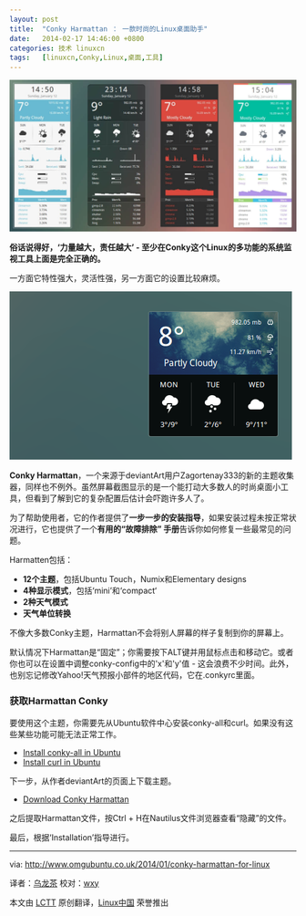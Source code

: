 ```yaml
---
layout: post
title:	"Conky Harmattan ： 一款时尚的Linux桌面助手"
date:	2014-02-17 14:46:00 +0800 
categories:	技术 linuxcn 
tags:	[linuxcn,Conky,Linux,桌面,工具]
---
```



![](/Asserts/Images/album/201402/17/144516clcxwkwvwvtftcck.jpg)


**俗话说得好，‘力量越大，责任越大’ - 至少在Conky这个Linux的多功能的系统监视工具上面是完全正确的。**


一方面它特性强大，灵活性强，另一方面它的设置比较麻烦。


![Several themes and modes are included](/Asserts/Images/album/201402/17/144524a4ravyi134y7w3gi.png)


**Conky Harmattan**，一个来源于deviantArt用户Zagortenay333的新的主题收集器，同样也不例外。虽然屏幕截图显示的是一个能打动大多数人的时尚桌面小工具，但看到了解到它的复杂配置后估计会吓跑许多人了。


为了帮助使用者，它的作者提供了**一步一步的安装指导**，如果安装过程未按正常状况进行，它也提供了一个**有用的“故障排除” 手册**告诉你如何修复一些最常见的问题。


Harmatten包括：


* **12个主题**，包括Ubuntu Touch，Numix和Elementary designs
* **4种显示模式**，包括‘mini’和‘compact‘
* **2种天气模式**
* **天气单位转换**


不像大多数Conky主题，Harmattan不会将别人屏幕的样子复制到你的屏幕上。


默认情况下Harmattan是“固定”；你需要按下ALT键并用鼠标点击和移动它。或者你也可以在设置中调整conky-config中的'x'和'y'值 - 这会浪费不少时间。此外，也别忘记修改Yahoo!天气预报小部件的地区代码，它在.conkyrc里面。


### 获取Harmattan Conky


要使用这个主题，你需要先从Ubuntu软件中心安装conky-all和curl。如果没有这些某些功能可能无法正常工作。


* [Install conky-all in Ubuntu](apt:conky-all)
* [Install curl in Ubuntu](apt:curl)


下一步，从作者deviantArt的页面上下载主题。


* [Download Conky Harmattan](http://www.deviantart.com/art/Conky-Harmattan-426662366)


之后提取Harmattan文件，按Ctrl + H在Nautilus文件浏览器查看“隐藏”的文件。


最后，根据‘Installation’指导进行。




---


via: <http://www.omgubuntu.co.uk/2014/01/conky-harmattan-for-linux>


译者：[乌龙茶](https://github.com/yechunxiao19) 校对：[wxy](https://github.com/wxy)


本文由 [LCTT](https://github.com/LCTT/TranslateProject) 原创翻译，[Linux中国](http://linux.cn/) 荣誉推出
